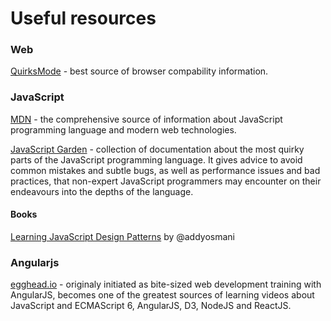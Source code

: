 Useful resources
================

### Web

[QuirksMode](http://www.quirksmode.org/) - best source of browser compability information.

### JavaScript

[MDN](https://developer.mozilla.org/en-US/) - the comprehensive source of information about JavaScript programming language and modern web technologies.

[JavaScript Garden](http://bonsaiden.github.io/JavaScript-Garden/) - collection of documentation about the most quirky parts of the JavaScript programming language. It gives advice to avoid common mistakes and subtle bugs, as well as performance issues and bad practices, that non-expert JavaScript programmers may encounter on their endeavours into the depths of the language.

#### Books

[Learning JavaScript Design Patterns](http://addyosmani.com/resources/essentialjsdesignpatterns/book) by @addyosmani

### Angularjs

[egghead.io](http://egghead.io) - originaly initiated as bite-sized web development training with AngularJS, becomes one of the greatest sources of learning videos about JavaScript and ECMAScript 6, AngularJS, D3, NodeJS and ReactJS.
